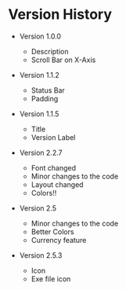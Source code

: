# Version History #

* Version 1.0.0
    * Description
    * Scroll Bar on X-Axis

* Version 1.1.2
    * Status Bar
    * Padding

* Version 1.1.5
    * Title
    * Version Label

* Version 2.2.7
    * Font changed
    * Minor changes to the code
    * Layout changed
    * Colors!!
* Version 2.5
    * Minor changes to the code
    * Better Colors
    * Currency feature
* Version 2.5.3
    * Icon
    * Exe file icon